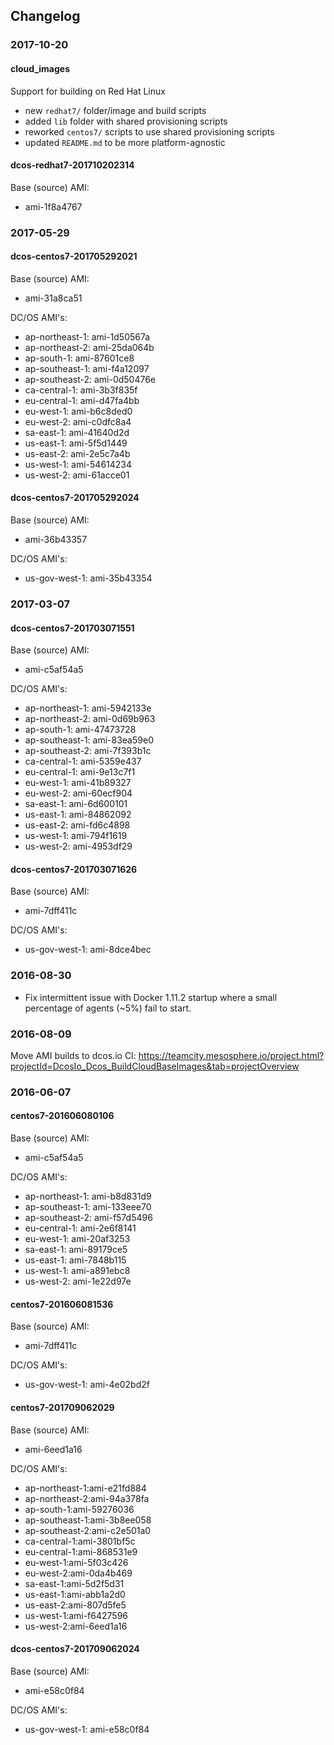 ## Changelog

### 2017-10-20

#### cloud_images

Support for building on Red Hat Linux
* new `redhat7/` folder/image and build scripts
* added `lib` folder with shared provisioning scripts
* reworked `centos7/` scripts to use shared provisioning scripts
* updated `README.md` to be more platform-agnostic

#### dcos-redhat7-201710202314

Base (source) AMI:
* ami-1f8a4767

### 2017-05-29

#### dcos-centos7-201705292021

Base (source) AMI:
* ami-31a8ca51

DC/OS AMI's:
* ap-northeast-1: ami-1d50567a
* ap-northeast-2: ami-25da064b
* ap-south-1: ami-87601ce8
* ap-southeast-1: ami-f4a12097
* ap-southeast-2: ami-0d50476e
* ca-central-1: ami-3b3f835f
* eu-central-1: ami-d47fa4bb
* eu-west-1: ami-b6c8ded0
* eu-west-2: ami-c0dfc8a4
* sa-east-1: ami-41640d2d
* us-east-1: ami-5f5d1449
* us-east-2: ami-2e5c7a4b
* us-west-1: ami-54614234
* us-west-2: ami-61acce01

#### dcos-centos7-201705292024

Base (source) AMI:
* ami-36b43357

DC/OS AMI's:
* us-gov-west-1: ami-35b43354

### 2017-03-07

#### dcos-centos7-201703071551

Base (source) AMI:
* ami-c5af54a5

DC/OS AMI's:
* ap-northeast-1: ami-5942133e
* ap-northeast-2: ami-0d69b963
* ap-south-1: ami-47473728
* ap-southeast-1: ami-83ea59e0
* ap-southeast-2: ami-7f393b1c
* ca-central-1: ami-5359e437
* eu-central-1: ami-9e13c7f1
* eu-west-1: ami-41b89327
* eu-west-2: ami-60ecf904
* sa-east-1: ami-6d600101
* us-east-1: ami-84862092
* us-east-2: ami-fd6c4898
* us-west-1: ami-794f1619
* us-west-2: ami-4953df29

#### dcos-centos7-201703071626

Base (source) AMI:
* ami-7dff411c

DC/OS AMI's:
* us-gov-west-1: ami-8dce4bec

### 2016-08-30

* Fix intermittent issue with Docker 1.11.2 startup where a small percentage of agents (~5%) fail to start.

### 2016-08-09

Move AMI builds to dcos.io CI: https://teamcity.mesosphere.io/project.html?projectId=DcosIo_Dcos_BuildCloudBaseImages&tab=projectOverview

### 2016-06-07

#### centos7-201606080106

Base (source) AMI:
* ami-c5af54a5

DC/OS AMI's:
* ap-northeast-1: ami-b8d831d9
* ap-southeast-1: ami-133eee70
* ap-southeast-2: ami-f57d5496
* eu-central-1: ami-2e6f8141
* eu-west-1: ami-20af3253
* sa-east-1: ami-89179ce5
* us-east-1: ami-7848b115
* us-west-1: ami-a891ebc8
* us-west-2: ami-1e22d97e

#### centos7-201606081536

Base (source) AMI:
* ami-7dff411c

DC/OS AMI's:
* us-gov-west-1: ami-4e02bd2f

#### centos7-201709062029

Base (source) AMI:
* ami-6eed1a16

DC/OS AMI's:
* ap-northeast-1:ami-e21fd884
* ap-northeast-2:ami-94a378fa
* ap-south-1:ami-59276036
* ap-southeast-1:ami-3b8ee058
* ap-southeast-2:ami-c2e501a0
* ca-central-1:ami-3801bf5c
* eu-central-1:ami-868531e9
* eu-west-1:ami-5f03c426
* eu-west-2:ami-0da4b469
* sa-east-1:ami-5d2f5d31
* us-east-1:ami-abb1a2d0
* us-east-2:ami-807d5fe5
* us-west-1:ami-f6427596
* us-west-2:ami-6eed1a16

#### dcos-centos7-201709062024

Base (source) AMI:
* ami-e58c0f84

DC/OS AMI's:
* us-gov-west-1: ami-e58c0f84

